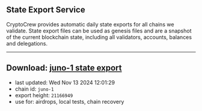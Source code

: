 ## State Export Service
CryptoCrew provides automatic daily state exports for all chains we validate. State export files can be used as genesis files and are a snapshot of the current blockchain state, including all validators, accounts, balances and delegations.

---
**Download: [juno-1 state export](https://dl-eu2.ccvalidators.com/SERVICE/juno/juno-1_export_21166949.json)**
---

- last updated: Wed Nov 13 2024 12:01:29
- chain id: `juno-1`
- export height: `21166949`
- use for: airdrops, local tests, chain recovery

